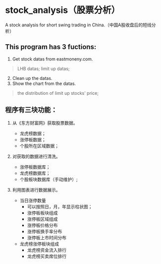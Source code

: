 # stock_analysis（股票分析）
A stock analysis for short swing trading in China.（中国A股收盘后的短线分析）

## This program has 3 fuctions:
1. Get stock datas from eastmoneny.com.
> LHB datas;
> limit up datas;
2. Clean up the datas.
3. Show the chart from the datas.
> the distribution of limit up stocks' price;

## 程序有三块功能：
1. 从《东方财富网》获取股票数据。
   - 龙虎榜数据；
   - 涨停板数据；
   - 个股所在区域数据；
   
  
2. 对获取的数据进行清洗。
   - 涨停板数据库；
   - 龙虎榜数据库；
   - 个股板块数据库（手动维护）;
  
3. 利用图表进行数据展示。
   - 当日涨停数量
     - 可以按照日，月，年显示柱状图；
     - 涨停板板块组成
     - 涨停板区域组成
     - 涨停板价格分布
     - 涨停板换手率分布
     - 涨停板上市时间分布
   - 龙虎榜涨停板块组成
     - 龙虎榜资金流入排行
     - 龙虎榜买卖席位排行


